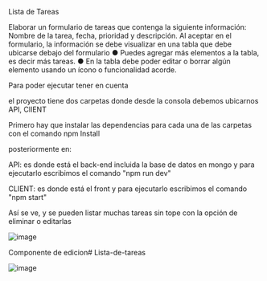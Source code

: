 Lista de Tareas

Elaborar un formulario de tareas que contenga la siguiente información: Nombre de la tarea, fecha, prioridad y descripción. Al aceptar en el formulario, la información se debe visualizar en una tabla que debe ubicarse debajo del formulario ● Puedes agregar más elementos a la tabla, es decir más tareas. ● En la tabla debe poder editar o borrar algún elemento usando un ícono o funcionalidad acorde.

Para poder ejecutar tener en cuenta

el proyecto tiene dos carpetas donde desde la consola debemos ubicarnos API, ClIENT

Primero hay que instalar las dependencias para cada una de las carpetas con el comando npm Install

posteriormente en:

API: es donde está el back-end incluida la base de datos en mongo y para ejecutarlo escribimos el comando "npm run dev"

CLIENT: es donde está el front y para ejecutarlo escribimos el comando "npm start"

Así se ve, y se pueden listar muchas tareas sin tope con la opción de eliminar o editarlas

![image](https://user-images.githubusercontent.com/96093773/204941430-633f99dd-fbf6-467d-8498-364bf60c76e9.png)


Componente de edicion# Lista-de-tareas

![image](https://user-images.githubusercontent.com/96093773/204941364-e403d9d1-d069-47fb-91e6-6415d1d6f0c9.png)
